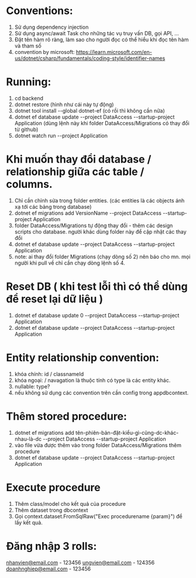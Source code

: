 # Conventions:
1. Sử dụng dependency injection
2. Sử dụng async/await Task cho những tác vụ truy vấn DB, gọi API, ...
3. Đặt tên hàm rõ ràng, làm sao cho người đọc có thể hiểu khi đọc tên hàm và tham số
4. convention by microsoft: https://learn.microsoft.com/en-us/dotnet/csharp/fundamentals/coding-style/identifier-names

# Running:
1. cd backend
2. dotnet restore (hình như cái này tự động)
3. dotnet tool install --global dotnet-ef (có rồi thì không cần nữa)
4. dotnet ef database update --project DataAccess --startup-project Application (dùng lệnh này khi folder DataAccess/Migrations có thay đổi từ github)
5. dotnet watch run --project Application

# Khi muốn thay đổi database / relationship giữa các table / columns.
1. Chỉ cần chỉnh sửa trong folder entities. (các entities là các objects ánh xạ tới các bảng trong database)
2. dotnet ef migrations add VersionName --project DataAccess --startup-project Application
3. folder DataAccess/Migrations tự động thay đổi - thêm các design scripts cho database. người khác dùng folder này để cập nhật các thay đổi
4. dotnet ef database update --project DataAccess --startup-project Application
5. note: ai thay đổi folder Migrations (chạy dòng số 2) nên báo cho mn. mọi người khi pull về chỉ cần chạy dòng lệnh số 4.

# Reset DB ( khi test lỗi thì có thể dùng để reset lại dữ liệu )
1. dotnet ef database update 0 --project DataAccess --startup-project Application
2. dotnet ef database update --project DataAccess --startup-project Application

# Entity relationship convention:
1. khóa chính: id / classnameId
2. khóa ngoại: <navigation property><navigationtype primarykey> / <referenced entity class name><referenced entity class primary key>
    navagation là thuộc tính có type là các entity khác.
3. nullable: type?
4. nếu không sử dụng các convention trên cần config trong appdbcontext.

# Thêm stored procedure:
1. dotnet ef migrations add tên-phiên-bản-đặt-kiểu-gì-cũng-dc-khác-nhau-là-dc --project DataAccess --startup-project Application
2. vào file vừa được thêm vào trong folder DataAccess/Migrations thêm procedure
3. dotnet ef database update --project DataAccess --startup-project Application

# Execute procedure
1. Thêm class/model cho kết quả của procedure
2. Thêm dataset trong dbcontext
3. Gọi context.dataset.FromSqlRaw("Exec procedurename {param}") để lấy kết quả.

# Đăng nhập 3 rolls:
nhanvien@email.com - 123456
ungvien@email.com - 124356
doanhnghiep@email.com - 123456
